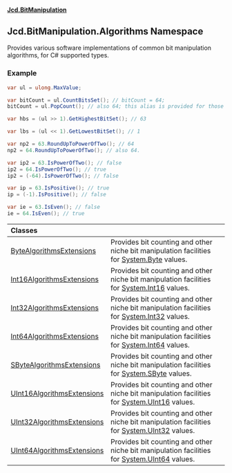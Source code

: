 #### [Jcd.BitManipulation](index.md 'index')

## Jcd.BitManipulation.Algorithms Namespace

Provides various software implementations of common bit manipulation
algorithms, for C# supported types.

### Example

```csharp
var ul = ulong.MaxValue;

var bitCount = ul.CountBitsSet(); // bitCount = 64;
bitCount = ul.PopCount(); // also 64; this alias is provided for those who like the assembly language term.

var hbs = (ul >> 1).GetHighestBitSet(); // 63

var lbs = (ul << 1).GetLowestBitSet(); // 1

var np2 = 63.RoundUpToPowerOfTwo(); // 64
np2 = 64.RoundUpToPowerOfTwo(); // also 64.

var ip2 = 63.IsPowerOfTwo(); // false
ip2 = 64.IsPowerOfTwo(); // true
ip2 = (-64).IsPowerOfTwo(); // false

var ip = 63.IsPositive(); // true
ip = (-1).IsPositive(); // false

var ie = 63.IsEven(); // false
ie = 64.IsEven(); // true
```

| Classes                                                                                                                                                |                                                                                                                                                                          |
|:-------------------------------------------------------------------------------------------------------------------------------------------------------|:-------------------------------------------------------------------------------------------------------------------------------------------------------------------------|
| [ByteAlgorithmsExtensions](Jcd.BitManipulation.Algorithms.ByteAlgorithmsExtensions 'Jcd.BitManipulation.Algorithms.ByteAlgorithmsExtensions')       | Provides bit counting and other niche bit manipulation facilities for [System.Byte](https://docs.microsoft.com/en-us/dotnet/api/System.Byte 'System.Byte') values.       |
| [Int16AlgorithmsExtensions](Jcd.BitManipulation.Algorithms.Int16AlgorithmsExtensions 'Jcd.BitManipulation.Algorithms.Int16AlgorithmsExtensions')    | Provides bit counting and other niche bit manipulation facilities for [System.Int16](https://docs.microsoft.com/en-us/dotnet/api/System.Int16 'System.Int16') values.    |
| [Int32AlgorithmsExtensions](Jcd.BitManipulation.Algorithms.Int32AlgorithmsExtensions 'Jcd.BitManipulation.Algorithms.Int32AlgorithmsExtensions')    | Provides bit counting and other niche bit manipulation facilities for [System.Int32](https://docs.microsoft.com/en-us/dotnet/api/System.Int32 'System.Int32') values.    |
| [Int64AlgorithmsExtensions](Jcd.BitManipulation.Algorithms.Int64AlgorithmsExtensions 'Jcd.BitManipulation.Algorithms.Int64AlgorithmsExtensions')    | Provides bit counting and other niche bit manipulation facilities for [System.Int64](https://docs.microsoft.com/en-us/dotnet/api/System.Int64 'System.Int64') values.    |
| [SByteAlgorithmsExtensions](Jcd.BitManipulation.Algorithms.SByteAlgorithmsExtensions 'Jcd.BitManipulation.Algorithms.SByteAlgorithmsExtensions')    | Provides bit counting and other niche bit manipulation facilities for [System.SByte](https://docs.microsoft.com/en-us/dotnet/api/System.SByte 'System.SByte') values.    |
| [UInt16AlgorithmsExtensions](Jcd.BitManipulation.Algorithms.UInt16AlgorithmsExtensions 'Jcd.BitManipulation.Algorithms.UInt16AlgorithmsExtensions') | Provides bit counting and other niche bit manipulation facilities for [System.UInt16](https://docs.microsoft.com/en-us/dotnet/api/System.UInt16 'System.UInt16') values. |
| [UInt32AlgorithmsExtensions](Jcd.BitManipulation.Algorithms.UInt32AlgorithmsExtensions 'Jcd.BitManipulation.Algorithms.UInt32AlgorithmsExtensions') | Provides bit counting and other niche bit manipulation facilities for [System.UInt32](https://docs.microsoft.com/en-us/dotnet/api/System.UInt32 'System.UInt32') values. |
| [UInt64AlgorithmsExtensions](Jcd.BitManipulation.Algorithms.UInt64AlgorithmsExtensions 'Jcd.BitManipulation.Algorithms.UInt64AlgorithmsExtensions') | Provides bit counting and other niche bit manipulation facilities for [System.UInt64](https://docs.microsoft.com/en-us/dotnet/api/System.UInt64 'System.UInt64') values. |
